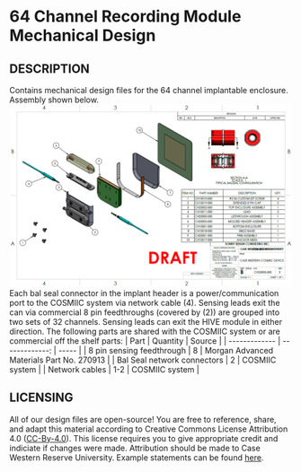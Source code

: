 # 64 Channel Recording Module Mechanical Design

## DESCRIPTION
Contains mechanical design files for the 64 channel implantable enclosure. Assembly shown below.
![alt text](HIVEassembly.PNG?)
Each bal seal connector in the implant header is a power/communication port to the COSMIIC system via network cable (4). Sensing leads exit the can via commercial 8 pin feedthroughs (covered by (2)) are grouped into two sets of 32 channels. Sensing leads can exit the HIVE module in either direction. The following parts are shared with the COSMIIC system or are commercial off the shelf parts:
| Part | Quantity | Source  |
| ------------- | -------------: | ----- |
| 8 pin sensing feedthrough | 8 | Morgan Advanced Materials Part No. 270913 |
| Bal Seal network connectors | 2 | COSMIIC system |
| Network cables | 1-2 | COSMIIC system |

## LICENSING
All of our design files are open-source! You are free to reference, share, and adapt this material according to Creative Commons License Attribution 4.0 ([CC-By-4.0](https://creativecommons.org/licenses/by/4.0/)). This license requires you to give appropriate credit and indiciate if changes were made. Attribution should be made to Case Western Reserve University. Example statements can be found [here](https://wiki.creativecommons.org/wiki/best_practices_for_attribution).

